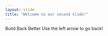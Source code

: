 ```yaml
---
layout: slide
title: "Welcome to our second slide!"
---
```

Build Back Better
Use the left arrow to go back!
